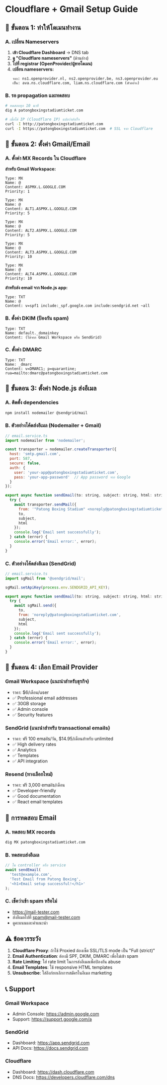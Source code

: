 # Cloudflare + Gmail Setup Guide

## 📧 ขั้นตอน 1: ทำให้โดเมนทำงาน

### A. เปลี่ยน Nameservers
1. **เข้า Cloudflare Dashboard** → DNS tab
2. **ดู "Cloudflare nameservers"** (ด้านล่าง)
3. **ไปที่ registrar (OpenProvider/ผู้ขายโดเมน)**
4. **เปลี่ยน nameservers:**
   ```
   จาก: ns1.openprovider.nl, ns2.openprovider.be, ns3.openprovider.eu  
   เป็น: ava.ns.cloudflare.com, liam.ns.cloudflare.com (ตัวอย่าง)
   ```

### B. รอ propagation และทดสอบ
```bash
# ทดสอบทุก 10 นาที
dig A patongboxingstadiumticket.com

# เมื่อได้ IP (Cloudflare IP) แปลว่าสำเร็จ
curl -I http://patongboxingstadiumticket.com
curl -I https://patongboxingstadiumticket.com  # SSL จาก Cloudflare
```

## 📧 ขั้นตอน 2: ตั้งค่า Gmail/Email

### A. ตั้งค่า MX Records ใน Cloudflare

**สำหรับ Gmail Workspace:**
```
Type: MX
Name: @
Content: ASPMX.L.GOOGLE.COM
Priority: 1

Type: MX  
Name: @
Content: ALT1.ASPMX.L.GOOGLE.COM
Priority: 5

Type: MX
Name: @  
Content: ALT2.ASPMX.L.GOOGLE.COM
Priority: 5

Type: MX
Name: @
Content: ALT3.ASPMX.L.GOOGLE.COM  
Priority: 10

Type: MX
Name: @
Content: ALT4.ASPMX.L.GOOGLE.COM
Priority: 10
```

**สำหรับส่ง email จาก Node.js app:**
```
Type: TXT
Name: @  
Content: v=spf1 include:_spf.google.com include:sendgrid.net ~all
```

### B. ตั้งค่า DKIM (ป้องกัน spam)
```
Type: TXT
Name: default._domainkey
Content: (ได้จาก Gmail Workspace หรือ SendGrid)
```

### C. ตั้งค่า DMARC
```  
Type: TXT
Name: _dmarc
Content: v=DMARC1; p=quarantine; rua=mailto:dmarc@patongboxingstadiumticket.com
```

## 🔧 ขั้นตอน 3: ตั้งค่า Node.js ส่งอีเมล

### A. ติดตั้ง dependencies
```bash
npm install nodemailer @sendgrid/mail
```

### B. ตัวอย่างโค้ดส่งอีเมล (Nodemailer + Gmail)
```javascript
// email.service.ts
import nodemailer from 'nodemailer';

const transporter = nodemailer.createTransporter({
  host: 'smtp.gmail.com',
  port: 587,
  secure: false,
  auth: {
    user: 'your-app@patongboxingstadiumticket.com',
    pass: 'your-app-password'  // App password จาก Google
  }
});

export async function sendEmail(to: string, subject: string, html: string) {
  try {
    await transporter.sendMail({
      from: '"Patong Boxing Stadium" <noreply@patongboxingstadiumticket.com>',
      to,
      subject, 
      html
    });
    console.log('Email sent successfully');
  } catch (error) {
    console.error('Email error:', error);
  }
}
```

### C. ตัวอย่างโค้ดส่งอีเมล (SendGrid)
```javascript
// email.service.ts
import sgMail from '@sendgrid/mail';

sgMail.setApiKey(process.env.SENDGRID_API_KEY);

export async function sendEmail(to: string, subject: string, html: string) {
  try {
    await sgMail.send({
      to,
      from: 'noreply@patongboxingstadiumticket.com',
      subject,
      html
    });
    console.log('Email sent successfully');
  } catch (error) {
    console.error('Email error:', error);
  }
}
```

## 📧 ขั้นตอน 4: เลือก Email Provider

### Gmail Workspace (แนะนำสำหรับธุรกิจ)
- ราคา: $6/เดือน/user
- ✅ Professional email addresses  
- ✅ 30GB storage
- ✅ Admin console
- ✅ Security features

### SendGrid (แนะนำสำหรับ transactional emails)
- ราคา: ฟรี 100 emails/วัน, $14.95/เดือนสำหรับ unlimited
- ✅ High delivery rates
- ✅ Analytics
- ✅ Templates
- ✅ API integration

### Resend (ทางเลือกใหม่)
- ราคา: ฟรี 3,000 emails/เดือน
- ✅ Developer-friendly
- ✅ Good documentation  
- ✅ React email templates

## 🧪 การทดสอบ Email

### A. ทดสอบ MX records
```bash
dig MX patongboxingstadiumticket.com
```

### B. ทดสอบส่งอีเมล
```javascript
// ใน controller หรือ service
await sendEmail(
  'test@example.com',
  'Test Email from Patong Boxing',
  '<h1>Email setup successful!</h1>'
);
```

### C. เช็คว่าเข้า spam หรือไม่
- https://mail-tester.com  
- ส่งอีเมลไปที่ spam@mail-tester.com
- ดูคะแนนและคำแนะนำ

## ⚠️ ข้อควรระวัง

1. **Cloudflare Proxy**: ถ้าใช้ Proxied ต้องเซ็ต SSL/TLS mode เป็น "Full (strict)"
2. **Email Authentication**: ต้องมี SPF, DKIM, DMARC เพื่อไม่เข้า spam
3. **Rate Limiting**: ใส่ rate limit ในการส่งอีเมลเพื่อป้องกัน abuse
4. **Email Templates**: ใช้ responsive HTML templates
5. **Unsubscribe**: ใส่ลิงก์ยกเลิกการสมัครในอีเมล marketing

## 📞 Support

### Gmail Workspace  
- Admin Console: https://admin.google.com
- Support: https://support.google.com/a

### SendGrid
- Dashboard: https://app.sendgrid.com  
- API Docs: https://docs.sendgrid.com

### Cloudflare
- Dashboard: https://dash.cloudflare.com
- DNS Docs: https://developers.cloudflare.com/dns
